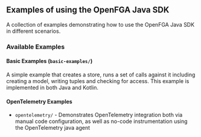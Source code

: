 ## Examples of using the OpenFGA Java SDK

A collection of examples demonstrating how to use the OpenFGA Java SDK in different scenarios.

### Available Examples

#### Basic Examples (`basic-examples/`)
A simple example that creates a store, runs a set of calls against it including creating a model, writing tuples and checking for access. This example is implemented in both Java and Kotlin.

#### OpenTelemetry Examples
- `opentelemetry/` - Demonstrates OpenTelemetry integration both via manual code configuration, as well as no-code instrumentation using the OpenTelemetry java agent
